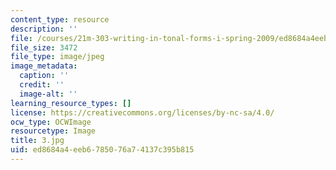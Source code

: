 ```yaml
---
content_type: resource
description: ''
file: /courses/21m-303-writing-in-tonal-forms-i-spring-2009/ed8684a4eeb6785076a74137c395b815_3.jpg
file_size: 3472
file_type: image/jpeg
image_metadata:
  caption: ''
  credit: ''
  image-alt: ''
learning_resource_types: []
license: https://creativecommons.org/licenses/by-nc-sa/4.0/
ocw_type: OCWImage
resourcetype: Image
title: 3.jpg
uid: ed8684a4-eeb6-7850-76a7-4137c395b815
---
```

